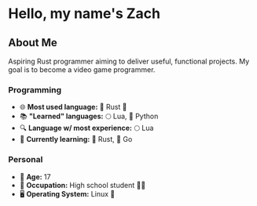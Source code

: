 # Hello, my name's Zach

## About Me
Aspiring Rust programmer aiming to deliver useful, functional projects. My goal is to become a video game programmer.
### Programming
- 🌐 **Most used language:** 🦀 Rust 🦀
- 📚 **"Learned" languages:** 🌕 Lua, 🐍 Python
- 🔍 **Language w/ most experience:** 🌕 Lua
- 📖 **Currently learning:** 🦀 Rust, 🐹 Go
### Personal
- 🎂 **Age:** 17 
- 💼 **Occupation:** High school student 🧑‍🎓
- 🖥️ **Operating System:** Linux 🐧



<!--
**ZachyonDan/ZachyonDan** is a ✨ _special_ ✨ repository because its `README.md` (this file) appears on your GitHub profile.

Here are some ideas to get you started:

- 🔭 I’m currently working on ...
- 🌱 I’m currently learning ...
- 👯 I’m looking to collaborate on ...
- 🤔 I’m looking for help with ...
- 💬 Ask me about ...
- 📫 How to reach me: ...
- 😄 Pronouns: ...
- ⚡ Fun fact: ...
-->
